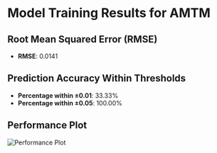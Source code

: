 # Model Training Results for AMTM

## Root Mean Squared Error (RMSE)
- **RMSE**: 0.0141

## Prediction Accuracy Within Thresholds
- **Percentage within ±0.01**: 33.33%
- **Percentage within ±0.05**: 100.00%

## Performance Plot
![Performance Plot](../imgs/AMTM.png)
